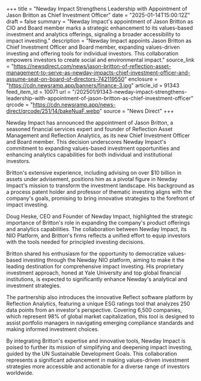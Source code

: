 +++
title = "Newday Impact Strengthens Leadership with Appointment of Jason Britton as Chief Investment Officer"
date = "2025-01-14T15:00:12Z"
draft = false
summary = "Newday Impact's appointment of Jason Britton as CIO and Board member marks a strategic enhancement to its values-based investment and analytics offerings, signaling a broader accessibility to impact investing."
description = "Newday Impact appoints Jason Britton as Chief Investment Officer and Board member, expanding values-driven investing and offering tools for individual investors. This collaboration empowers investors to create social and environmental impact."
source_link = "https://newsdirect.com/news/jason-britton-of-reflection-asset-management-to-serve-as-newday-impacts-chief-investment-officer-and-assume-seat-on-board-of-directors-742119550"
enclosure = "https://cdn.newsramp.app/banners/finance-3.jpg"
article_id = 91343
feed_item_id = 10071
url = "/202501/91343-newday-impact-strengthens-leadership-with-appointment-of-jason-britton-as-chief-investment-officer"
qrcode = "https://cdn.newsramp.app/news-direct/qrcode/251/14/bakeNuaF.webp"
source = "News Direct"
+++

<p>Newday Impact has announced the appointment of Jason Britton, a seasoned financial services expert and founder of Reflection Asset Management and Reflection Analytics, as its new Chief Investment Officer and Board member. This decision underscores Newday Impact's commitment to expanding values-based investment opportunities and enhancing analytics capabilities for both individual and institutional investors.</p><p>Britton's extensive experience, including advising on over $10 billion in assets under advisement, positions him as a pivotal figure in Newday Impact's mission to transform the investment landscape. His background as a process patent holder and professor of thematic investing aligns with the company's goals, promising to bring innovative strategies to the forefront of impact investing.</p><p>Doug Heske, CEO and Founder of Newday Impact, highlighted the strategic importance of Britton's role in expanding the company's product offerings and analytics capabilities. The collaboration between Newday Impact, its NIO Platform, and Britton's firms reflects a unified effort to equip investors with the tools needed for principled investing decisions.</p><p>Britton shared his enthusiasm for the opportunity to democratize values-based investing through the Newday NIO platform, aiming to make it the leading destination for comprehensive impact investing. His proprietary investment approach, honed at Yale University and top global financial institutions, is expected to significantly enhance Newday's analytical and investment strategies.</p><p>The partnership also introduces the innovative Reflect software platform by Reflection Analytics, featuring a unique ESG ratings tool that analyzes 250 data points from an investor's perspective. Covering 6,500 companies, which represent 98% of global market capitalization, this tool is designed to assist portfolio managers in navigating emerging compliance standards and making informed investment choices.</p><p>By integrating Britton's expertise and innovative tools, Newday Impact is poised to further its mission of simplifying and deepening impact investing, guided by the UN Sustainable Development Goals. This collaboration represents a significant advancement in making values-driven investment strategies more accessible and actionable for a diverse range of investors worldwide.</p>